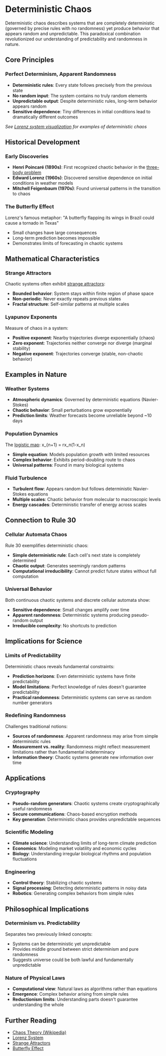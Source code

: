 # Deterministic Chaos

Deterministic chaos describes systems that are completely deterministic (governed by precise rules with no randomness) yet produce behavior that appears random and unpredictable. This paradoxical combination revolutionized our understanding of predictability and randomness in nature.

## Core Principles

### Perfect Determinism, Apparent Randomness
- **Deterministic rules**: Every state follows precisely from the previous state
- **No random input**: The system contains no truly random elements
- **Unpredictable output**: Despite deterministic rules, long-term behavior appears random
- **Sensitive dependence**: Tiny differences in initial conditions lead to dramatically different outcomes

*See [Lorenz system visualization](https://en.wikipedia.org/wiki/Lorenz_system) for examples of deterministic chaos*

## Historical Development

### Early Discoveries
- **Henri Poincaré (1890s)**: First recognized chaotic behavior in the [three-body problem](https://en.wikipedia.org/wiki/Three-body_problem)
- **Edward Lorenz (1960s)**: Discovered sensitive dependence on initial conditions in weather models
- **Mitchell Feigenbaum (1970s)**: Found universal patterns in the transition to chaos

### The Butterfly Effect
Lorenz's famous metaphor: "A butterfly flapping its wings in Brazil could cause a tornado in Texas"
- Small changes have large consequences
- Long-term prediction becomes impossible
- Demonstrates limits of forecasting in chaotic systems

## Mathematical Characteristics

### Strange Attractors
Chaotic systems often exhibit [strange attractors](https://en.wikipedia.org/wiki/Attractor#Strange_attractor):
- **Bounded behavior**: System stays within finite region of phase space
- **Non-periodic**: Never exactly repeats previous states
- **Fractal structure**: Self-similar patterns at multiple scales

### Lyapunov Exponents
Measure of chaos in a system:
- **Positive exponent**: Nearby trajectories diverge exponentially (chaos)
- **Zero exponent**: Trajectories neither converge nor diverge (marginal stability)
- **Negative exponent**: Trajectories converge (stable, non-chaotic behavior)

## Examples in Nature

### Weather Systems
- **Atmospheric dynamics**: Governed by deterministic equations (Navier-Stokes)
- **Chaotic behavior**: Small perturbations grow exponentially
- **Prediction limits**: Weather forecasts become unreliable beyond ~10 days

### Population Dynamics
The [logistic map](https://en.wikipedia.org/wiki/Logistic_map): x_{n+1} = rx_n(1-x_n)
- **Simple equation**: Models population growth with limited resources
- **Complex behavior**: Exhibits period-doubling route to chaos
- **Universal patterns**: Found in many biological systems

### Fluid Turbulence
- **Turbulent flow**: Appears random but follows deterministic Navier-Stokes equations
- **Multiple scales**: Chaotic behavior from molecular to macroscopic levels
- **Energy cascades**: Deterministic transfer of energy across scales

## Connection to Rule 30

### Cellular Automata Chaos
Rule 30 exemplifies deterministic chaos:
- **Simple deterministic rule**: Each cell's next state is completely determined
- **Chaotic output**: Generates seemingly random patterns
- **Computational irreducibility**: Cannot predict future states without full computation

### Universal Behavior
Both continuous chaotic systems and discrete cellular automata show:
- **Sensitive dependence**: Small changes amplify over time
- **Apparent randomness**: Deterministic systems producing pseudo-random output
- **Irreducible complexity**: No shortcuts to prediction

## Implications for Science

### Limits of Predictability
Deterministic chaos reveals fundamental constraints:
- **Prediction horizons**: Even deterministic systems have finite predictability
- **Model limitations**: Perfect knowledge of rules doesn't guarantee predictability
- **Practical randomness**: Deterministic systems can serve as random number generators

### Redefining Randomness
Challenges traditional notions:
- **Sources of randomness**: Apparent randomness may arise from simple deterministic rules
- **Measurement vs. reality**: Randomness might reflect measurement limitations rather than fundamental indeterminacy
- **Information theory**: Chaotic systems generate new information over time

## Applications

### Cryptography
- **Pseudo-random generators**: Chaotic systems create cryptographically useful randomness
- **Secure communications**: Chaos-based encryption methods
- **Key generation**: Deterministic chaos provides unpredictable sequences

### Scientific Modeling
- **Climate science**: Understanding limits of long-term climate prediction
- **Economics**: Modeling market volatility and economic cycles
- **Biology**: Understanding irregular biological rhythms and population fluctuations

### Engineering
- **Control theory**: Stabilizing chaotic systems
- **Signal processing**: Detecting deterministic patterns in noisy data
- **Robotics**: Generating complex behaviors from simple rules

## Philosophical Implications

### Determinism vs. Predictability
Separates two previously linked concepts:
- Systems can be deterministic yet unpredictable
- Provides middle ground between strict determinism and pure randomness
- Suggests universe could be both lawful and fundamentally unpredictable

### Nature of Physical Laws
- **Computational view**: Natural laws as algorithms rather than equations
- **Emergence**: Complex behavior arising from simple rules
- **Reductionism limits**: Understanding parts doesn't guarantee understanding the whole

## Further Reading

- [Chaos Theory (Wikipedia)](https://en.wikipedia.org/wiki/Chaos_theory)
- [Lorenz System](https://en.wikipedia.org/wiki/Lorenz_system)
- [Strange Attractors](https://en.wikipedia.org/wiki/Attractor#Strange_attractor)
- [Butterfly Effect](https://en.wikipedia.org/wiki/Butterfly_effect)